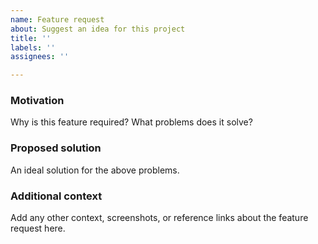 ```yaml
---
name: Feature request
about: Suggest an idea for this project
title: ''
labels: ''
assignees: ''

---
```


### Motivation

Why is this feature required? What problems does it solve?

### Proposed solution

An ideal solution for the above problems.

### Additional context

Add any other context, screenshots, or reference links about the feature request here.
